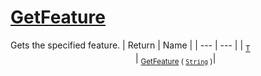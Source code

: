 # [GetFeature](./Signature-100663438.md)

Gets the specified feature.
| Return | Name | 
| --- | --- | 
| <sub>[T](./Signature-100663438.md)</sub><img width=200/>| <sub>[GetFeature](./Signature-100663438.md) ( [`String`](https://docs.microsoft.com/en-us/dotnet/api/System.String) )</sub>| <br>


